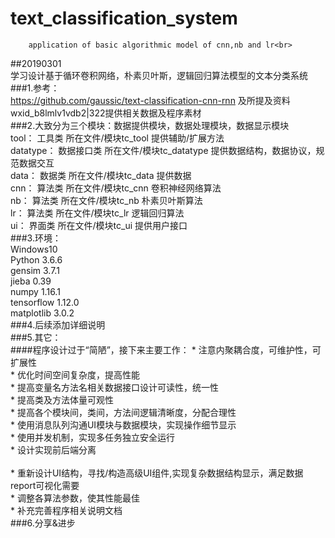 # text_classification_system<br>
		application of basic algorithmic model of cnn,nb and lr<br>
##20190301<br>
		学习设计基于循环卷积网络，朴素贝叶斯，逻辑回归算法模型的文本分类系统<br>
###1.参考：<br>
		https://github.com/gaussic/text-classification-cnn-rnn 及所提及资料<br>
		wxid_b8lmlv1vdb2|322提供相关数据及程序素材<br>
###2.大致分为三个模块：数据提供模块，数据处理模块，数据显示模块<br>
		tool：		  工具类			所在文件/模块tc_tool			 提供辅助/扩展方法<br>
		datatype： 	  数据接口类	              所在文件/模块tc_datatype	       提供数据结构，数据协议，规范数据交互<br>
		data：		  数据类			所在文件/模块tc_data			 提供数据<br>
		cnn：		  算法类			所在文件/模块tc_cnn			 卷积神经网络算法<br>
		nb：		  算法类			所在文件/模块tc_nb			 朴素贝叶斯算法<br>
		lr：               算法类			所在文件/模块tc_lr			 逻辑回归算法<br>
		ui：		  界面类			所在文件/模块tc_ui			 提供用户接口<br>
###3.环境：<br>
		Windows10<br>
		Python 3.6.6<br>
		gensim 3.7.1<br>
		jieba 0.39<br>
		numpy 1.16.1<br>
		tensorflow 1.12.0<br>
		matplotlib 3.0.2<br>
###4.后续添加详细说明<br>
###5.其它：<br>
####程序设计过于“简陋”，接下来主要工作：
		* 注意内聚耦合度，可维护性，可扩展性<br>
		* 优化时间空间复杂度，提高性能<br>
		* 提高变量名方法名相关数据接口设计可读性，统一性<br>
		* 提高类及方法体量可观性<br>
		* 提高各个模块间，类间，方法间逻辑清晰度，分配合理性<br>
		* 使用消息队列沟通UI模块与数据模块，实现操作细节显示<br>
		* 使用并发机制，实现多任务独立安全运行<br>
		* 设计实现前后端分离<br>		
		* 重新设计UI结构，寻找/构造高级UI组件,实现复杂数据结构显示，满足数据report可视化需要<br>
		* 调整各算法参数，使其性能最佳<br>
		* 补充完善程序相关说明文档<br>
 ###6.分享&进步<br>
